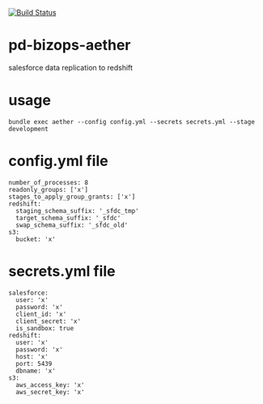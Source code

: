 [![Build Status](https://travis-ci.org/PagerDuty/pd-bizops-aether.svg)](https://travis-ci.org/PagerDuty/pd-bizops-aether)

# pd-bizops-aether
salesforce data replication to redshift

# usage

```
bundle exec aether --config config.yml --secrets secrets.yml --stage development
```

# config.yml file

```
number_of_processes: 8
readonly_groups: ['x']
stages_to_apply_group_grants: ['x']
redshift:
  staging_schema_suffix: '_sfdc_tmp'
  target_schema_suffix: '_sfdc'
  swap_schema_suffix: '_sfdc_old'
s3:
  bucket: 'x'
```

# secrets.yml file

```
salesforce:
  user: 'x'
  password: 'x'
  client_id: 'x'
  client_secret: 'x'
  is_sandbox: true
redshift:
  user: 'x'
  password: 'x'
  host: 'x'
  port: 5439
  dbname: 'x'
s3:
  aws_access_key: 'x'
  aws_secret_key: 'x'
```
